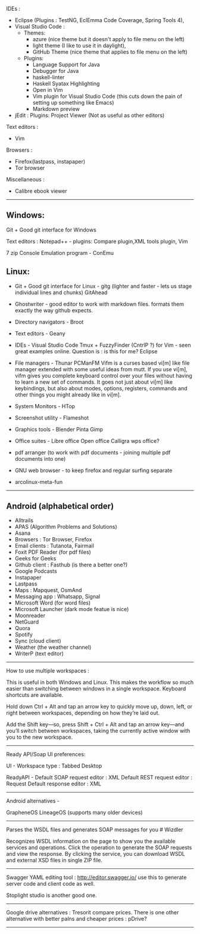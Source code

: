 IDEs : 

* Eclipse (Plugins : TestNG, EclEmma Code Coverage, Spring Tools 4), 
* Visual Studio Code :
	* Themes: 
		* azure (nice theme but it doesn't apply to file menu on the left)
		* light theme (I like to use it in daylight),
		* GitHub Theme (nice theme that applies to file menu on the left)
	* Plugins: 
		* Language Support for Java
		* Debugger for Java
		* haskell-linter
		* Haskell Syatax Highlighting
		* Open in Vim
		* Vim plugin for Visual Studio Code (this cuts down the pain of setting up something like Emacs)
		* Markdown preview
* jEdit : Plugins: Project Viewer (Not as useful as other editors)

Text editors : 

* Vim

Browsers : 

* Firefox(lastpass, instapaper)
* Tor browser

Miscellaneous : 

* Calibre ebook viewer

-----------------------------------------------------------------------------------------

Windows:
-----------
Git + Good git interface for Windows

Text editors : Notepad++ - plugins: Compare plugin,XML tools plugin, 
               Vim
	       
7 zip
Console Emulation program - ConEmu

Linux:
-----------
* Git + Good git interface for Linux - 
       gitg (lighter and faster - lets us stage individual lines and chunks)
       GitAhead
				     
* Ghostwriter - good editor to work with markdown files. formats them exactly the way github expects.

* Directory navigators - Broot

* Text editors - Geany
                 

* IDEs - 
       Visual Studio Code
       Tmux + FuzzyFinder (CntrlP ?) for Vim - seen great examples online. Question is : is this for me?
       Eclipse
       
* File managers - Thunar
                PCManFM
                Vifm is a curses based vi[m] like file manager extended with some useful ideas from mutt. If you use vi[m], vifm gives you complete keyboard control over your files without having to learn a new set of commands. It goes not just about vi[m] like keybindings, but also about modes, options, registers, commands and other things you might already like in vi[m].
		
* System Monitors - HTop  

* Screenshot utility - Flameshot

* Graphics tools - Blender
                 Pinta
                 Gimp
		 
* Office suites - Libre office
                Open office
                Calligra
                wps office?
		
* pdf arranger (to work with pdf documents - joining multiple pdf documents into one)

* GNU web browser - to keep firefox and regular surfing separate

* arcolinux-meta-fun

-----------------------------------------------------------------------------------------

Android (alphabetical order)
-----------

* Alltrails
* APAS (Algorithm Problems and Solutions)
* Asana
* Browsers : Tor Browser, Firefox
* Email clients : Tutanota, Fairmail
* Foxit PDF Reader (for pdf files)
* Geeks for Geeks
* Github client : Fasthub (is there a better one?)
* Google Podcasts
* Instapaper
* Lastpass
* Maps : Mapquest, OsmAnd
* Messaging app : Whatsapp, Signal
* Microsoft Word (for word files)
* Microsoft Launcher (dark mode featue is nice)
* Moonreader
* NetGuard
* Quora
* Spotify
* Sync (cloud client)
* Weather (the weather channel)
* WriterP (text editor)

-----------------------------------------------------------------------------------------
How to use multiple workspaces : 

This is useful in both Windows and Linux. This makes the workflow so much easier than switching between windows in a single workspace.
Keyboard shortcuts are available. 

Hold down Ctrl + Alt and tap an arrow key to 
quickly move up, down, left, or right between workspaces, 
depending on how they’re laid out. 

Add the Shift key—so, press Shift + Ctrl + Alt and 
tap an arrow key—and you’ll switch between workspaces, 
taking the currently active window with you to the new workspace.

-----------------------------------------------------------------------------------------
Ready API/Soap UI preferences:

UI - Workspace type : Tabbed Desktop

ReadyAPI - Default SOAP request editor : XML
           Default REST request editor : Request
           Default response editor : XML

-----------------------------------------------------------------------------------------
Android alternatives - 

GrapheneOS
LineageOS (supports many older devices)

-----------------------------------------------------------------------------------------
Parses the WSDL files and generates SOAP messages for you # Wizdler

Recognizes WSDL information on the page to show you the available services and operations. Click the operation to generate the SOAP requests and view the response. By clicking the service, you can download WSDL and external XSD files in single ZIP file.

-----------------------------------------------------------------------------------------
Swagger YAML  editing tool : http://editor.swagger.io/
use this to generate server code and client code as well.

Stoplight studio is another good one. 

-----------------------------------------------------------------------------------------
Google drive alternatives : Tresorit
compare prices.
There is one other alternative with better palns and cheaper prices : pDrive?

-----------------------------------------------------------------------------------------

